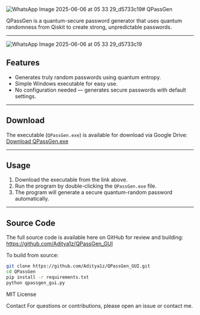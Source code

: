 ![WhatsApp Image 2025-06-06 at 05 33 29_d5733c19](https://github.com/user-attachments/assets/a9005f6a-3e2f-468a-8df2-04bfe1ac4ace)# QPassGen

QPassGen is a quantum-secure password generator that uses quantum randomness from Qiskit to create strong, unpredictable passwords.

---

![WhatsApp Image 2025-06-06 at 05 33 29_d5733c19](https://github.com/user-attachments/assets/89ed3fe8-1ebc-4437-a445-4a717275be0d)



## Features

- Generates truly random passwords using quantum entropy.
- Simple Windows executable for easy use.
- No configuration needed — generates secure passwords with default settings.

---

## Download

The executable (`QPassGen.exe`) is available for download via Google Drive:  
[Download QPassGen.exe](https://drive.google.com/file/d/1G21Yyl5quwEo_B2onT59VsMPrkqfiHZa/view)

---

## Usage

1. Download the executable from the link above.
2. Run the program by double-clicking the `QPassGen.exe` file.
3. The program will generate a secure quantum-random password automatically.

---

## Source Code

The full source code is available here on GitHub for review and building:  
https://github.com/Aditya1z/QPassGen_GUI

To build from source:

```bash
git clone https://github.com/Aditya1z/QPassGen_GUI.git
cd QPassGen
pip install -r requirements.txt
python qpassgen_gui.py

```


MIT License

Contact
For questions or contributions, please open an issue or contact me.
